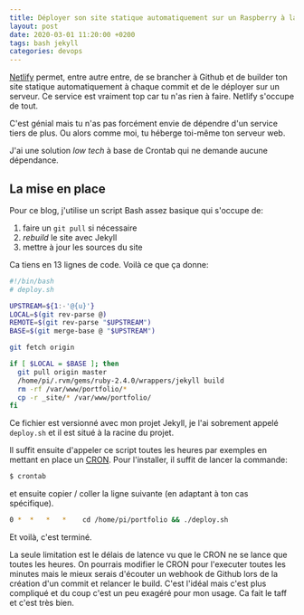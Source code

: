 ```yaml
---
title: Déployer son site statique automatiquement sur un Raspberry à la manière de Netlify
layout: post
date: 2020-03-01 11:20:00 +0200
tags: bash jekyll
categories: devops
---
```


[Netlify](https://www.netlify.com/) permet, entre autre entre, de se brancher à Github et de builder ton site statique automatiquement à chaque commit et de le déployer sur un serveur. Ce service est vraiment top car tu n'as rien à faire. Netlify s'occupe de tout.

C'est génial mais tu n'as pas forcément envie de dépendre d'un service tiers de plus. Ou alors comme moi, tu héberge toi-même ton serveur web.

J'ai une solution _low tech_ à base de Crontab qui ne demande aucune dépendance.

## La mise en place

Pour ce blog, j'utilise un script Bash assez basique qui s'occupe de:

1. faire un `git pull` si nécessaire
2. _rebuild_ le site avec Jekyll
3. mettre à jour les sources du site

Ca tiens en 13 lignes de code. Voilà ce que ça donne:

~~~bash
#!/bin/bash
# deploy.sh

UPSTREAM=${1:-'@{u}'}
LOCAL=$(git rev-parse @)
REMOTE=$(git rev-parse "$UPSTREAM")
BASE=$(git merge-base @ "$UPSTREAM")

git fetch origin

if [ $LOCAL = $BASE ]; then
  git pull origin master
  /home/pi/.rvm/gems/ruby-2.4.0/wrappers/jekyll build
  rm -rf /var/www/portfolio/*
  cp -r _site/* /var/www/portfolio/
fi
~~~

Ce fichier est versionné avec mon projet Jekyll, je l'ai sobrement appelé `deploy.sh` et il est situé à la racine du projet.

Il suffit ensuite d'appeler ce script toutes les heures par exemples en mettant en place un [CRON](https://fr.wikipedia.org/wiki/Cron#crontab). Pour l'installer, il suffit de lancer la commande:

~~~bash
$ crontab
~~~

et ensuite copier / coller la ligne suivante (en adaptant à ton cas spécifique).

~~~bash
0 *  *   *   *    cd /home/pi/portfolio && ./deploy.sh
~~~

Et voilà, c'est terminé.

La seule limitation est le délais de latence vu que le CRON ne se lance que toutes les heures. On pourrais modifier le CRON pour l'executer toutes les minutes mais le mieux serais d'écouter un webhook de Github lors de la création d'un commit et relancer le build. C'est l'idéal mais c'est plus compliqué et du coup c'est un peu exagéré pour mon usage. Ca fait le taff et c'est très bien.

